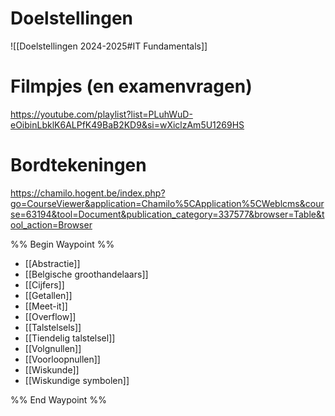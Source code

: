 
# Doelstellingen
![[Doelstellingen 2024-2025#IT Fundamentals]]

# Filmpjes (en examenvragen)
https://youtube.com/playlist?list=PLuhWuD-eOibinLbklK6ALPfK49BaB2KD9&si=wXiclzAm5U1269HS

# Bordtekeningen
https://chamilo.hogent.be/index.php?go=CourseViewer&application=Chamilo%5CApplication%5CWeblcms&course=63194&tool=Document&publication_category=337577&browser=Table&tool_action=Browser

%% Begin Waypoint %%
- [[Abstractie]]
- [[Belgische groothandelaars]]
- [[Cijfers]]
- [[Getallen]]
- [[Meet-it]]
- [[Overflow]]
- [[Talstelsels]]
- [[Tiendelig talstelsel]]
- [[Volgnullen]]
- [[Voorloopnullen]]
- [[Wiskunde]]
- [[Wiskundige symbolen]]

%% End Waypoint %%